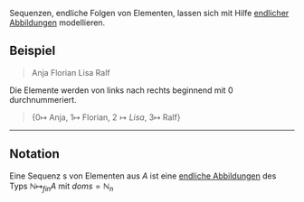 Sequenzen, endliche Folgen von Elementen, lassen sich mit Hilfe [endlicher Abbildungen](Endliche%20Abbildungen.md) modellieren.

## Beispiel
> Anja Florian Lisa Ralf

Die Elemente werden von links nach rechts beginnend mit $0$ durchnummeriert.
>{$0 \mapsto$ Anja, $1 \mapsto$ Florian, $2 \mapsto Lisa$, $3 \mapsto$ Ralf}

---

## Notation
Eine Sequenz s von Elementen aus $A$ ist eine [endliche Abbildungen](Endliche%20Abbildungen.md) des Typs $\mathbb N \mapsto_{fin} A$ mit $dom s = \mathbb N_n$